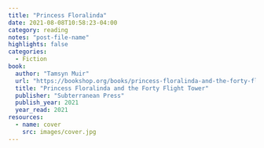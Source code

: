 ```yaml
---
title: "Princess Floralinda"
date: 2021-08-08T10:58:23-04:00
category: reading
notes: "post-file-name"
highlights: false
categories:
  - Fiction
book:
  author: "Tamsyn Muir"
  url: "https://bookshop.org/books/princess-floralinda-and-the-forty-flight-tower/9781645240570"
  title: "Princess Floralinda and the Forty Flight Tower"
  publisher: "Subterranean Press"
  publish_year: 2021
  year_read: 2021
resources:
  - name: cover
    src: images/cover.jpg
---
```


